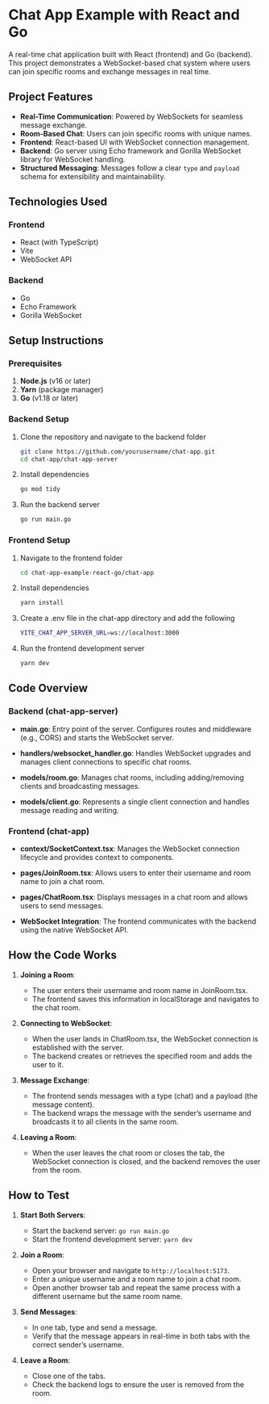 # Chat App Example with React and Go

A real-time chat application built with React (frontend) and Go (backend). This project demonstrates a WebSocket-based chat system where users can join specific rooms and exchange messages in real time.

## **Project Features**

- **Real-Time Communication**: Powered by WebSockets for seamless message exchange.
- **Room-Based Chat**: Users can join specific rooms with unique names.
- **Frontend**: React-based UI with WebSocket connection management.
- **Backend**: Go server using Echo framework and Gorilla WebSocket library for WebSocket handling.
- **Structured Messaging**: Messages follow a clear `type` and `payload` schema for extensibility and maintainability.

## **Technologies Used**

### Frontend

- React (with TypeScript)
- Vite
- WebSocket API

### Backend

- Go
- Echo Framework
- Gorilla WebSocket

## **Setup Instructions**

### Prerequisites

1. **Node.js** (v16 or later)
2. **Yarn** (package manager)
3. **Go** (v1.18 or later)

### Backend Setup

1. Clone the repository and navigate to the backend folder

   ```bash
   git clone https://github.com/yourusername/chat-app.git
   cd chat-app/chat-app-server
   ```

2. Install dependencies

   ```bash
   go mod tidy
   ```

3. Run the backend server

   ```bash
   go run main.go
   ```

### Frontend Setup

1. Navigate to the frontend folder

   ```bash
   cd chat-app-example-react-go/chat-app
   ```

2. Install dependencies

   ```bash
   yarn install
   ```

3. Create a .env file in the chat-app directory and add the following

   ```bash
   VITE_CHAT_APP_SERVER_URL=ws://localhost:3000
   ```

4. Run the frontend development server

   ```bash
   yarn dev
   ```

## **Code Overview**

### Backend (chat-app-server)

- **main.go**: Entry point of the server. Configures routes and middleware (e.g., CORS) and starts the WebSocket server.

- **handlers/websocket_handler.go**: Handles WebSocket upgrades and manages client connections to specific chat rooms.

- **models/room.go**: Manages chat rooms, including adding/removing clients and broadcasting messages.

- **models/client.go**: Represents a single client connection and handles message reading and writing.

### Frontend (chat-app)

- **context/SocketContext.tsx**: Manages the WebSocket connection lifecycle and provides context to components.

- **pages/JoinRoom.tsx**: Allows users to enter their username and room name to join a chat room.

- **pages/ChatRoom.tsx**: Displays messages in a chat room and allows users to send messages.

- **WebSocket Integration**: The frontend communicates with the backend using the native WebSocket API.

## **How the Code Works**

1. **Joining a Room**:

   - The user enters their username and room name in JoinRoom.tsx.
   - The frontend saves this information in localStorage and navigates to the chat room.

2. **Connecting to WebSocket**:

   - When the user lands in ChatRoom.tsx, the WebSocket connection is established with the server.
   - The backend creates or retrieves the specified room and adds the user to it.

3. **Message Exchange**:

   - The frontend sends messages with a type (chat) and a payload (the message content).
   - The backend wraps the message with the sender’s username and broadcasts it to all clients in the same room.

4. **Leaving a Room**:
   - When the user leaves the chat room or closes the tab, the WebSocket connection is closed, and the backend removes the user from the room.

## **How to Test**

1. **Start Both Servers**:

   - Start the backend server: `go run main.go`
   - Start the frontend development server: `yarn dev`

2. **Join a Room**:

   - Open your browser and navigate to `http://localhost:5173`.
   - Enter a unique username and a room name to join a chat room.
   - Open another browser tab and repeat the same process with a different username but the same room name.

3. **Send Messages**:

   - In one tab, type and send a message.
   - Verify that the message appears in real-time in both tabs with the correct sender’s username.

4. **Leave a Room**:
   - Close one of the tabs.
   - Check the backend logs to ensure the user is removed from the room.
